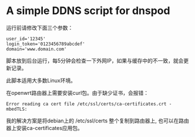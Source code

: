 # A simple DDNS script for dnspod


运行前请修改下面三个参数：

    user_id='12345'
    login_token='0123456789abcdef'
    domain='www.domain.com'

脚本放到后台运行，每5分钟会检查一下外网IP，如果与缓存中的不一致，就会更新记录。

此脚本适用大多数Linux环境。

在openwrt路由器上需要安装curl包。由于缺少证书，会报错：

    Error reading ca cert file /etc/ssl/certs/ca-certificates.crt - mbedTLS:

我的解决方案是将debian上的 /etc/ssl/certs  整个复制到路由器上,
也可以在路由器上安装ca-certificates应用包。
